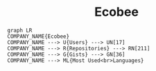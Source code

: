 <h1 align="center">Ecobee</h1>

```mermaid
graph LR
COMPANY_NAME{Ecobee}
COMPANY_NAME ---> U{Users} ---> UN[17]
COMPANY_NAME ---> R{Repositories} ---> RN[211]
COMPANY_NAME ---> G{Gists} ---> GN[36]
COMPANY_NAME ---> ML{Most Used<br>Languages}
```
